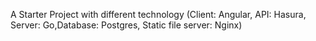 A Starter Project with different technology (Client: Angular, API: Hasura, Server: Go,Database: Postgres, Static file server: Nginx)